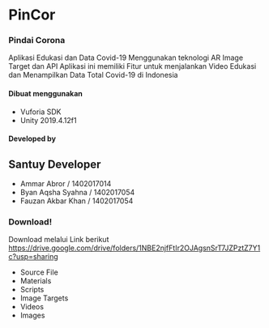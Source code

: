 # PinCor
### Pindai Corona

Aplikasi Edukasi dan Data Covid-19 Menggunakan teknologi AR Image Target dan API
Aplikasi ini memiliki Fitur untuk menjalankan Video Edukasi dan Menampilkan Data Total Covid-19 di Indonesia

#### Dibuat menggunakan
- Vuforia SDK
- Unity 2019.4.12f1

#### Developed by
## Santuy Developer
- Ammar Abror       / 1402017014
- Byan Aqsha Syahna / 1402017054
- Fauzan Akbar Khan / 1402017054

### Download!
Download melalui Link berikut
https://drive.google.com/drive/folders/1NBE2njfFtIr2OJAgsnSrT7JZPztZ7Y1c?usp=sharing

- Source File
- Materials
- Scripts
- Image Targets
- Videos
- Images
